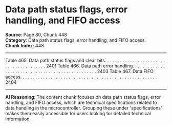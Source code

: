 # Data path status flags, error handling, and FIFO access

**Source**: Page 80, Chunk 448  
**Category**: Data path status flags, error handling, and FIFO access  
**Chunk Index**: 448

---

Table 465. Data path status flags and clear bits. . . . . . . . . . . . . . . . . . . . . . . . . . . . . . . . . . . . . . . . 2401
Table 466. Data path error handling. . . . . . . . . . . . . . . . . . . . . . . . . . . . . . . . . . . . . . . . . . . . . . . . . 2403
Table 467. Data FIFO access. . . . . . . . . . . . . . . . . . . . . . . . . . . . . . . . . . . . . . . . . . . . . . . . . . . . . . 2404

---

**AI Reasoning**: The content chunk focuses on data path status flags, error handling, and FIFO access, which are technical specifications related to data handling in the microcontroller. Grouping these under 'specifications' makes them easily accessible for users looking for detailed technical information.
